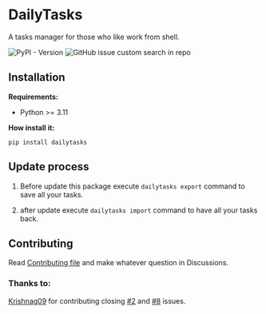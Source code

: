 # DailyTasks #
A tasks manager for those who like work from shell.

![PyPI - Version](https://img.shields.io/pypi/v/dailytasks?style=for-the-badge&label=Lastest%20version&color=008B8B&link=https%3A%2F%2Fpypi.org%2Fproject%2Fdailytasks%2F)
![GitHub issue custom search in repo](https://img.shields.io/github/issues-search/LuisanaMTDev/dailytasks?query=is%3Aopen&style=for-the-badge&label=Open%20issues&color=008B8B&link=https%3A%2F%2Fgithub.com%2FLuisanaMTDev%2Fdailytasks%2Fissues%3Fq%3Dis%253Aissue%2Bis%253Aopen)

## Installation ##
**Requirements:**
- Python >= 3.11

**How install it:**

`pip install dailytasks`

## Update process ##
1. Before update this package execute `dailytasks export` command to save all your tasks.

2. after update execute `dailytasks import` command to have all your tasks back.

## Contributing ##
Read [Contributing file](https://github.com/LuisanaMT2005/DailyTasks/blob/main/CONTRIBUTING.md) and make whatever question in Discussions.

### Thanks to: ###
[Krishnag09](https://github.com/Krishnag09) for contributing closing [#2](https://github.com/LuisanaMTDev/dailytasks/issues/2) and [#8](https://github.com/LuisanaMTDev/dailytasks/issues/8) issues.

